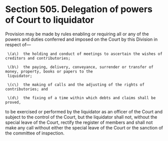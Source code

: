 # Section 505. Delegation of powers of Court to liquidator

Provision may be made by rules enabling or requiring all or any of the powers and duties conferred and imposed on the Court by this Division in respect of—

     \(a\)  the holding and conduct of meetings to ascertain the wishes of creditors and contributories;

     \(b\)  the paying, delivery, conveyance, surrender or transfer of money, property, books or papers to the   
     liquidator;

     \(c\)  the making of calls and the adjusting of the rights of contributories; and

     \(d\)  the fixing of a time within which debts and claims shall be proved,

to be exercised or performed by the liquidator as an officer of the Court and subject to the control of the Court, but the liquidator shall not, without the special leave of the Court, rectify the register of members and shall not make any call without either the special leave of the Court or the sanction of the committee of inspection.

